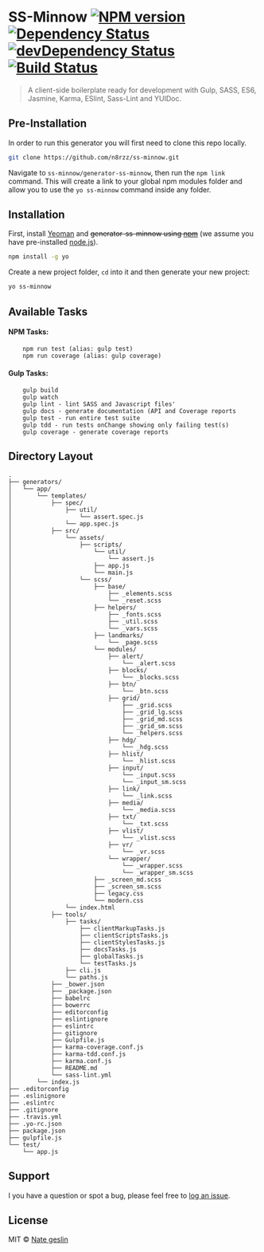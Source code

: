 # SS-Minnow [![NPM version][npm-image]][npm-url] [![Dependency Status][daviddm-image]][daviddm-url] [![devDependency Status][davidm-dev-image]][davidm-dev-url] [![Build Status](https://travis-ci.org/n8rzz/ss-minnow.svg?branch=master)](https://travis-ci.org/n8rzz/ss-minnow)
> A client-side boilerplate ready for development with Gulp, SASS, ES6, Jasmine, Karma, ESlint, Sass-Lint and YUIDoc.

## Pre-Installation
In order to run this generator you will first need to clone this repo locally.
```bash
git clone https://github.com/n8rzz/ss-minnow.git
```

Navigate to `ss-minnow/generator-ss-minnow`, then run the `npm link` command.  This will create a link to your global npm modules folder and allow you to use the
`yo ss-minnow` command inside any folder.


## Installation
First, install [Yeoman](http://yeoman.io) and ~~generator-ss-minnow using [npm](https://www.npmjs.com/)~~ (we assume you have pre-installed [node.js](https://nodejs.org/)).


```bash
npm install -g yo
```

Create a new project folder, `cd` into it and then generate your new project:

```bash
yo ss-minnow
```

## Available Tasks
#### NPM Tasks:
```
    npm run test (alias: gulp test)
    npm run coverage (alias: gulp coverage)
```

#### Gulp Tasks:
```
    gulp build
    gulp watch
    gulp lint - lint SASS and Javascript files'
    gulp docs - generate documentation (API and Coverage reports
    gulp test - run entire test suite
    gulp tdd - run tests onChange showing only failing test(s)
    gulp coverage - generate coverage reports
```

## Directory Layout

```
.
├── generators/
│   └── app/
│       └── templates/
│           ├── spec/
│               ├── util/
│                   └── assert.spec.js
│               └── app.spec.js
│           ├── src/
│               └── assets/
│                   ├── scripts/
│                       └── util/
│                           └── assert.js
│                       ├── app.js
│                       └── main.js
│                   └── scss/
│                       ├── base/
│                           ├── _elements.scss
│                           └── _reset.scss
│                       ├── helpers/
│                           ├── _fonts.scss
│                           ├── _util.scss
│                           └── _vars.scss
│                       ├── landmarks/
│                           └── _page.scss
│                       └── modules/
│                           ├── alert/
│                               └── _alert.scss
│                           ├── blocks/
│                               └── _blocks.scss
│                           ├── btn/
│                               └── _btn.scss
│                           ├── grid/
│                               ├── _grid.scss
│                               ├── _grid_lg.scss
│                               ├── _grid_md.scss
│                               ├── _grid_sm.scss
│                               └── _helpers.scss
│                           ├── hdg/
│                               └── _hdg.scss
│                           ├── hlist/
│                               └── _hlist.scss
│                           ├── input/
│                               └── _input.scss
│                               └── _input_sm.scss
│                           ├── link/
│                               └── _link.scss
│                           ├── media/
│                               └── _media.scss
│                           ├── txt/
│                               └── _txt.scss
│                           ├── vlist/
│                               └── _vlist.scss
│                           ├── vr/
│                               └── _vr.scss
│                           └── wrapper/
│                               └── _wrapper.scss
│                               └── _wrapper_sm.scss
│                       ├── _screen_md.scss
│                       ├── _screen_sm.scss
│                       ├── legacy.css
│                       └── modern.css
│               └── index.html
│           ├── tools/
│               ├── tasks/
│                   ├── clientMarkupTasks.js
│                   ├── clientScriptsTasks.js
│                   ├── clientStylesTasks.js
│                   ├── docsTasks.js
│                   ├── globalTasks.js
│                   └── testTasks.js
│               ├── cli.js
│               └── paths.js
│           ├── _bower.json
│           ├── _package.json
│           ├── babelrc
│           ├── bowerrc
│           ├── editorconfig
│           ├── eslintignore
│           ├── eslintrc
│           ├── gitignore
│           ├── Gulpfile.js
│           ├── karma-coverage.conf.js
│           ├── karma-tdd.conf.js
│           ├── karma.conf.js
│           ├── README.md
│           └── sass-lint.yml
│       └── index.js
├── .editorconfig
├── .eslinignore
├── .eslintrc
├── .gitignore
├── .travis.yml
├── .yo-rc.json
├── package.json
├── gulpfile.js
└── test/
    └── app.js
```

## Support
I you have a question or spot a bug, please feel free to [log an issue](https://github.com/n8rzz/ss-minnow/issues).

## License
MIT © [Nate geslin](https://github.com/n8rzz)


[npm-image]: https://badge.fury.io/js/generator-ss-minnow.svg
[npm-url]: https://npmjs.org/package/generator-ss-minnow
[daviddm-image]: https://david-dm.org/n8rzz/ss-minnow.svg
[daviddm-url]: https://david-dm.org/n8rzz/ss-minnow
[davidm-dev-image]: https://david-dm.org/n8rzz/ss-minnow/dev-status.svg
[davidm-dev-url]: https://david-dm.org/n8rzz/ss-minnow#info=devDependencies
